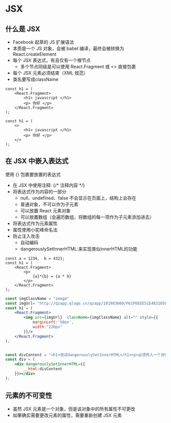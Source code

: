 # JSX

## 什么是 JSX

-   Facebook 起草的 JS 扩展语法
-   本质是一个 JS 对象，会被 babel 编译，最终会被转换为 React.createElement
-   每个 JSX 表达式，有且仅有一个根节点
    -   多个节点同级是可以使用 React.Fragment 或 <> 直接包裹
-   每个 JSX 元素必须结束（XML 规范）
-   类名要写成className

```JSX
const h1 = (
	<React.Fragment>
		<h1> javascript </h1>
        <p> 你好 </p>
	</React.Fragment>
);
```

```JSX
const h1 = (
	<>
		<h1> javascript </h1>
        <p> 你好 </p>
	</>
);
```

## 在 JSX 中嵌入表达式

使用 {} 包裹要放置的表达式

-   在 JSX 中使用注释: {/* 注释内容 */}
-   将表达式作为内容的一部分
    -   null、undefined、false 不会显示在页面上，结构上会存在
    -   普通对象，不可以作为子元素
    -   可以放置 React 元素对象
    -   可以放置数组（会遍历数组，将数组的每一项作为子元素添加进去）
-   将表达式作为元素属性
-   属性使用小驼峰命名法
-   防止注入攻击
    -   自动编码
    -   dangerouslySetInnerHTML:来实现类似innerHTML的功能

```JSX
const a = 1234,  b = 4321;
const h1 = (
	<React.Fragment>
		<p>
			{a}*{b} = {a * b}
		</p>
	</React.Fragment>
);
```

```jsx 
const imgClassName = "image"
const imgUrl= "http://qzapp.qlogo.cn/qzapp/101983660/F61F6EEE51E483105E9C9686BFFF61A2/100"
const h1 = (
	<React.Fragment>
		<img src={imgUrl}  className={imgClassName} alt="" style={{
			marginLeft:'50px',
			width:"220px"
		}}/>
	</React.Fragment>
);
```

```jsx

const divContent = "<h1>测试dangerouslySetInnerHTML</h1><p>必须传入一个对象，将__html属性赋值为想要展示的html字符串</p>"
const div = (
    <div dangerouslySetInnerHTML={{
        __html:divContent
    }}></div>
);
```

## 元素的不可变性

-   虽然 JSX 元素是一个对象，但是该对象中的所有属性不可更改
-   如果确实需要更改元素的属性，需要重新创建 JSX 元素
